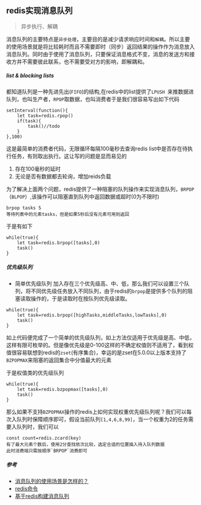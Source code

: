## redis实现消息队列
> 异步执行、解耦

消息队列的主要特点是`异步处理`，主要目的是减少请求响应时间和`解耦`。所以主要的使用场景就是将比较耗时而且不需要即时（同步）返回结果的操作作为消息放入消息队列。同时由于使用了消息队列，只要保证消息格式不变，消息的发送方和接收方并不需要彼此联系，也不需要受对方的影响，即解耦和。



##### list & blocking lists

都知道队列是一种先进先出(`FIFO`)的结构,在redis中的list提供了`LPUSH `来推数据进队列，也叫生产者，`RPOP`取数据，也叫消费者于是我们很容易写出如下代码

```
setInterval(function(){
    let task=redis.rpop()
    if(task){
        task()//todo
    }
},100)
```
这是最简单的消费者代码，无限循环每隔100毫秒去查询redis list中是否存在待执行任务，有则取出执行。这让写的问题是显而易见的
  1. 存在100毫秒的延时
  2. 无论是否有数据都去轮询，增加reids负载


为了解决上面两个问题，redis提供了一种阻塞的队列操作来实现消息队列，`BRPOP`（`BLPOP`）,该操作可以阻塞直到队列中返回数据或超时(0为不限时)

```
brpop tasks 5
等待列表中的元素tasks，但是如果5秒后没有元素可用则返回
```
于是有如下
```
while(true){
    let task=redis.brpop([tasks],0)
    task()
}
```

##### 优先级队列

 * 简单优先级队列
 加入存在三个优先级高、中、低，那么我们可以设置三个队列，将不同优先级任务放入不同队列，由于redis的`brpop`是提供多个队列的阻塞读取操作的，于是读取时在按队列优先级读取。

```
while(true){
    let task=redis.brpop([highTasks,middleTasks,lowTasks],0)
    task()
}
```
如上代码便完成了一个简单的优先级队列，如上方法仅适用于优先级是高、中低，这样有限可枚举的。但是像优先级是0-100这样的不确定权值则不适用了，看到权值很容易联想到redis的`zset`(有序集合)，幸运的是zset在5.0.0以上版本支持了`BZPOPMAX`来阻塞的返回集合中分值最大的元素

于是权值类的优先级队列
```
while(true){
    let task=redis.bzpopmax([tasks],0)
    task()
}
```


那么如果不支持`BZPOPMAX`操作的redis上如何实现权重优先级队列呢？我们可以每次入队列时保障顺序即可，假设当前队列`[1,4,6,8,99]`，当一个权重为2的任务需要入队列时，我们可以

```
const count=redis.zcard(key)
有了最大元素个数后，使用2分查找依次比较，选定合适的位置插入待入队列数据
此时消费端只需按顺序`BRPOP`消费即可
```



##### 参考

* [消息队列的使用场景是怎样的？](https://www.zhihu.com/question/34243607)
* [redis命令](https://redis.io/commands)
* [基于redis构建消息队列](https://lanjingling.github.io/2016/01/29/messagequeue-redis/)
